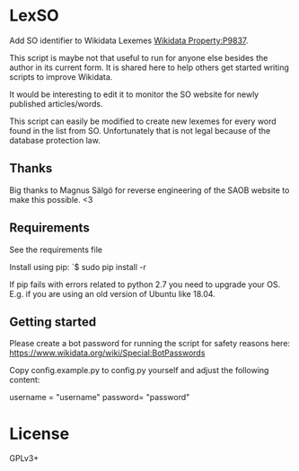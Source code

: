 # LexSO
Add SO identifier to Wikidata Lexemes [Wikidata Property:P9837](https://www.wikidata.org/wiki/Property:P9837). 

This script is maybe not that useful to run for anyone else besides the author in its current form. It is shared here to help others get started writing scripts to improve Wikidata.

It would be interesting to edit it to monitor the SO website for newly published articles/words.

This script can easily be modified to create new lexemes for every word found in the list from SO. Unfortunately that is not legal because of the database protection law.

## Thanks
Big thanks to Magnus Sälgö for reverse engineering of the SAOB website to make this possible. <3

## Requirements
See the requirements file

Install using pip:
`$ sudo pip install -r

If pip fails with errors related to python 2.7 you need to upgrade your OS. E.g. if you are using an old version of Ubuntu like 18.04.

## Getting started
Please create a bot password for running the script for
safety reasons here: https://www.wikidata.org/wiki/Special:BotPasswords

Copy config.example.py to config.py yourself and adjust the following
content:

username = "username"
password= "password"

# License
GPLv3+